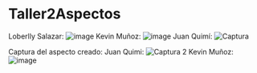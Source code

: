 # Taller2Aspectos
Loberlly Salazar:
![image](https://user-images.githubusercontent.com/76917298/120686192-58c5d300-c466-11eb-952e-de24c08cc9f2.png)
Kevin Muñoz:
![image](https://user-images.githubusercontent.com/72930050/120686539-b0643e80-c466-11eb-9426-a01b03fbef9a.png)
Juan Quimí:
![Captura](https://user-images.githubusercontent.com/72809497/120686550-b3f7c580-c466-11eb-8157-00c6bc38f56c.PNG)

Captura del aspecto creado:
Juan Quimi:
![Captura 2](https://user-images.githubusercontent.com/72809497/120687566-bf97bc00-c467-11eb-9d80-942028be6e64.PNG)
Kevin Muñoz:
![image](https://user-images.githubusercontent.com/72930050/120699906-a4807880-c476-11eb-8d01-ba927d7ab786.png)
